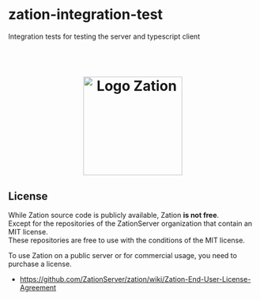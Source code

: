 # zation-integration-test

Integration tests for testing the server and typescript client

<h1 align="center">
  <!-- Logo -->
  <br/>
  <a href="https://zation.dev">
      <img src="https://zation.dev/img/zationWideLogoDark.svg" alt="Logo Zation" height="200"/>
  </a>
  <br/>
</h1>

## License

While Zation source code is publicly available, Zation **is not free**.  
Except for the repositories of the ZationServer organization that contain an MIT license.   
These repositories are free to use with the conditions of the MIT license.

To use Zation on a public server or for commercial usage, you need to purchase a license.

- https://github.com/ZationServer/zation/wiki/Zation-End-User-License-Agreement
